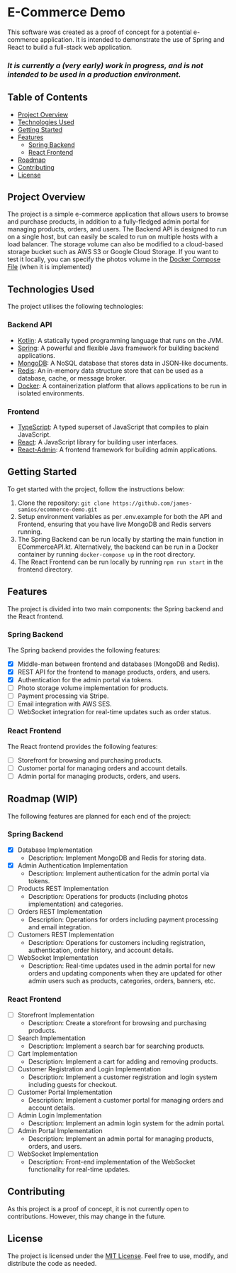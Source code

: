 # E-Commerce Demo

This software was created as a proof of concept for a potential e-commerce application.
It is intended to demonstrate the use of Spring and React to build a full-stack web application.

### _**It is currently a (very early) work in progress, and is not intended to be used in a production environment.**_

## Table of Contents

- [Project Overview](#project-overview)
- [Technologies Used](#technologies-used)
- [Getting Started](#getting-started)
- [Features](#features)
    - [Spring Backend](#spring-backend)
    - [React Frontend](#react-frontend)
- [Roadmap](#roadmap-wip)
- [Contributing](#contributing)
- [License](#license)

## Project Overview

The project is a simple e-commerce application that allows users to browse and purchase products, in addition to a
fully-fledged admin portal for managing products, orders, and users. The Backend API is designed to run on a single host,
but can easily be scaled to run on multiple hosts with a load balancer. The storage volume can also be modified to a
cloud-based storage bucket such as AWS S3 or Google Cloud Storage. If you want to test it locally, you can specify the
photos volume in the [Docker Compose File](api/docker-compose.yml) (when it is implemented)

## Technologies Used

The project utilises the following technologies:

### Backend API
- [Kotlin](https://kotlinlang.org/): A statically typed programming language that runs on the JVM.
- [Spring](https://spring.io/): A powerful and flexible Java framework for building backend applications.
- [MongoDB](https://www.mongodb.com/): A NoSQL database that stores data in JSON-like documents.
- [Redis](https://redis.io/): An in-memory data structure store that can be used as a database, cache, or message broker.
- [Docker](https://www.docker.com/): A containerization platform that allows applications to be run in isolated
  environments.

### Frontend
- [TypeScript](https://www.typescriptlang.org/): A typed superset of JavaScript that compiles to plain JavaScript.
- [React](https://reactjs.org/): A JavaScript library for building user interfaces.
- [React-Admin](https://marmelab.com/react-admin/): A frontend framework for building admin applications.

## Getting Started

To get started with the project, follow the instructions below:

1. Clone the repository: `git clone https://github.com/james-samios/ecommerce-demo.git`
2. Setup environment variables as per .env.example for both the API and Frontend, ensuring that you have live MongoDB
and Redis servers running.
3. The Spring Backend can be run locally by starting the main function in ECommerceAPI.kt. Alternatively, the backend
   can be run in a Docker container by running `docker-compose up` in the root directory.
4. The React Frontend can be run locally by running `npm run start` in the frontend directory.

## Features

The project is divided into two main components: the Spring backend and the React frontend.

### Spring Backend

The Spring backend provides the following features:

- [x] Middle-man between frontend and databases (MongoDB and Redis).
- [x] REST API for the frontend to manage products, orders, and users.
- [x] Authentication for the admin portal via tokens.
- [ ] Photo storage volume implementation for products.
- [ ] Payment processing via Stripe.
- [ ] Email integration with AWS SES.
- [ ] WebSocket integration for real-time updates such as order status.

### React Frontend

The React frontend provides the following features:

- [ ] Storefront for browsing and purchasing products.
- [ ] Customer portal for managing orders and account details.
- [ ] Admin portal for managing products, orders, and users.

## Roadmap (WIP)

The following features are planned for each end of the project:

### Spring Backend

- [x] Database Implementation
    - Description: Implement MongoDB and Redis for storing data.
- [x] Admin Authentication Implementation
    - Description: Implement authentication for the admin portal via tokens.
- [ ] Products REST Implementation
    - Description: Operations for products (including photos implementation) and categories.
- [ ] Orders REST Implementation
  - Description: Operations for orders including payment processing and email integration.
- [ ] Customers REST Implementation
    - Description: Operations for customers including registration, authentication, order history, and account details.
- [ ] WebSocket Implementation
    - Description: Real-time updates used in the admin portal for new orders and updating components when they are updated
    for other admin users such as products, categories, orders, banners, etc.

### React Frontend

- [ ] Storefront Implementation
    - Description: Create a storefront for browsing and purchasing products.
- [ ] Search Implementation
    - Description: Implement a search bar for searching products.
- [ ] Cart Implementation
    - Description: Implement a cart for adding and removing products.
- [ ] Customer Registration and Login Implementation
    - Description: Implement a customer registration and login system including guests for checkout.
- [ ] Customer Portal Implementation
    - Description: Implement a customer portal for managing orders and account details.
- [ ] Admin Login Implementation
    - Description: Implement an admin login system for the admin portal.
- [ ] Admin Portal Implementation
    - Description: Implement an admin portal for managing products, orders, and users.
- [ ] WebSocket Implementation
    - Description: Front-end implementation of the WebSocket functionality for real-time updates.

## Contributing

As this project is a proof of concept, it is not currently open to contributions. However, this may change in the future.

## License

The project is licensed under the [MIT License](LICENSE.md). Feel free to use, modify, and distribute the code as needed.
